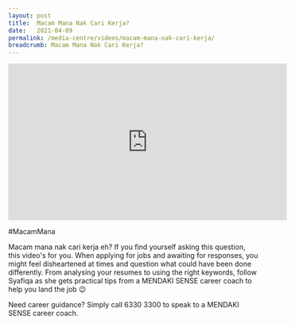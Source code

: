 ```yaml
---
layout: post
title:  Macam Mana Nak Cari Kerja? 
date:   2021-04-09
permalink: /media-centre/videos/macam-mana-nak-cari-kerja/
breadcrumb: Macam Mana Nak Cari Kerja? 
---
```


<div class="bp-youtube">
<iframe width="560" height="315" src="https://www.youtube.com/embed/zvMU0-LCisc" title="YouTube video player" frameborder="0" allow="accelerometer; autoplay; clipboard-write; encrypted-media; gyroscope; picture-in-picture" allowfullscreen></iframe>
</div>

#MacamMana

Macam mana nak cari kerja eh? If you find yourself asking this question, this video's for you.
When applying for jobs and awaiting for responses, you might feel disheartened at times and question what could have been done differently. From analysing your resumes to using the right keywords, follow Syafiqa as she gets practical tips from a MENDAKI SENSE career coach to help you land the job 😉

Need career guidance? Simply call 6330 3300 to speak to a MENDAKI SENSE career coach.

